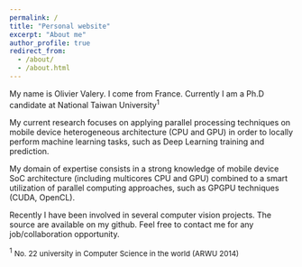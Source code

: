 ```yaml
---
permalink: /
title: "Personal website"
excerpt: "About me"
author_profile: true
redirect_from: 
  - /about/
  - /about.html
---
```

My name is Olivier Valery. I come from France. Currently I am a Ph.D candidate at National Taiwan University<sup>1</sup> 

My current research focuses on applying parallel processing techniques on mobile device heterogeneous architecture (CPU and GPU) in order to locally perform machine learning tasks, such as Deep Learning training and prediction.

My domain of expertise consists in a strong knowledge of mobile device SoC architecture (including multicores CPU and GPU) combined to a smart utilization of parallel computing approaches, such as GPGPU techniques (CUDA, OpenCL). 

Recently I have been involved in several computer vision projects. The source are available on my github. Feel free to contact me for any job/collaboration opportunity.

<sup >1</sup> <font size="2">No. 22 university in Computer Science in the world (ARWU 2014)</font>
